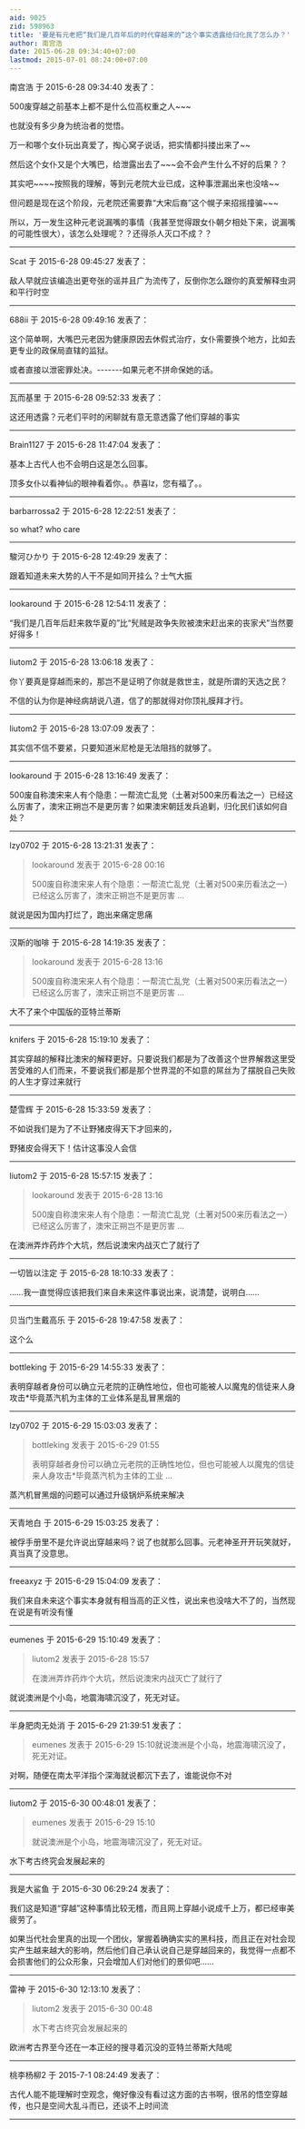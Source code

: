 ```yaml
---
aid: 9025
zid: 598963
title: '要是有元老把“我们是几百年后的时代穿越来的”这个事实透露给归化民了怎么办？'
author: 南宫浩
date: 2015-06-28 09:34:40+07:00
lastmod: 2015-07-01 08:24:00+07:00
---
```


南宫浩 于 2015-6-28 09:34:40 发表了：

500废穿越之前基本上都不是什么位高权重之人~~~

也就没有多少身为统治者的觉悟。

万一和哪个女仆玩出真爱了，掏心窝子说话，把实情都抖搂出来了~~

然后这个女仆又是个大嘴巴，给泄露出去了~~~会不会产生什么不好的后果？？

其实吧~~~~按照我的理解，等到元老院大业已成，这种事泄漏出来也没啥~~

但问题是现在这个阶段，元老院还需要靠“大宋后裔”这个幌子来招摇撞骗~~~

所以，万一发生这种元老说漏嘴的事情（我甚至觉得跟女仆朝夕相处下来，说漏嘴的可能性很大），该怎么处理呢？？还得杀人灭口不成？？

---------

Scat 于 2015-6-28 09:45:27 发表了：

敌人早就应该编造出更夸张的谣并且广为流传了，反倒你怎么跟你的真爱解释虫洞和平行时空

---------

688ii 于 2015-6-28 09:49:16 发表了：

这个简单啊，大嘴巴元老因为健康原因去休假式治疗，女仆需要换个地方，比如去更专业的政保局直辖的监狱。

或者直接以泄密罪处决。-------如果元老不拼命保她的话。

---------

瓦而基里 于 2015-6-28 09:52:33 发表了：

这还用透露？元老们平时的闲聊就有意无意透露了他们穿越的事实

---------

Brain1127 于 2015-6-28 11:47:04 发表了：

基本上古代人也不会明白这是怎么回事。

顶多女仆以看神仙的眼神看着你。。恭喜lz，您有福了。。

---------

barbarrossa2 于 2015-6-28 12:22:51 发表了：

so what? who care

---------

駿河ひかり 于 2015-6-28 12:49:29 发表了：

跟着知道未来大势的人干不是如同开挂么？士气大振

---------

lookaround 于 2015-6-28 12:54:11 发表了：

“我们是几百年后赶来救华夏的”比“髠贼是政争失败被澳宋赶出来的丧家犬”当然要好得多！

---------

liutom2 于 2015-6-28 13:06:18 发表了：

你丫要真是穿越而来的，那岂不是证明了你就是救世主，就是所谓的天选之民？

不信的认为你是神经病胡说八道，信了的那就得对你顶礼膜拜才行。

---------

liutom2 于 2015-6-28 13:07:09 发表了：

其实信不信不要紧，只要知道米尼枪是无法阻挡的就够了。

---------

lookaround 于 2015-6-28 13:16:49 发表了：

500废自称澳宋来人有个隐患：一帮流亡乱党（土著对500来历看法之一）已经这么厉害了，澳宋正朔岂不是更厉害？如果澳宋朝廷发兵追剿，归化民们该如何自处？

---------

lzy0702 于 2015-6-28 13:21:31 发表了：

> lookaround 发表于 2015-6-28 00:16
> 
> 500废自称澳宋来人有个隐患：一帮流亡乱党（土著对500来历看法之一）已经这么厉害了，澳宋正朔岂不是更厉害 ...



就说是因为国内打烂了，跑出来痛定思痛

---------

汉斯的咖啡 于 2015-6-28 14:19:35 发表了：

> lookaround 发表于 2015-6-28 13:16
> 
> 500废自称澳宋来人有个隐患：一帮流亡乱党（土著对500来历看法之一）已经这么厉害了，澳宋正朔岂不是更厉害 ...



大不了来个中国版的亚特兰蒂斯

---------

knifers 于 2015-6-28 15:19:10 发表了：

其实穿越的解释比澳宋的解释更好。只要说我们都是为了改善这个世界解救这里受苦受难的人们而来，不要说我们都是那个世界混的不如意的屌丝为了摆脱自己失败的人生才穿过来就行

---------

楚雪辉 于 2015-6-28 15:33:59 发表了：

不如说我们是为了不让野猪皮得天下才回来的，

野猪皮会得天下！估计这事没人会信

---------

liutom2 于 2015-6-28 15:57:15 发表了：

> lookaround 发表于 2015-6-28 13:16
> 
> 500废自称澳宋来人有个隐患：一帮流亡乱党（土著对500来历看法之一）已经这么厉害了，澳宋正朔岂不是更厉害 ...



在澳洲弄炸药炸个大坑，然后说澳宋内战灭亡了就行了

---------

一切皆以注定 于 2015-6-28 18:10:33 发表了：

……我一直觉得应该把我们来自未来这件事说出来，说清楚，说明白……

---------

贝当门生戴高乐 于 2015-6-28 19:47:58 发表了：

这个么

---------

bottleking 于 2015-6-29 14:55:33 发表了：

表明穿越者身份可以确立元老院的正确性地位，但也可能被人以魔鬼的信徒来人身攻击\*毕竟蒸汽机为主体的工业体系是乱冒黑烟的

---------

lzy0702 于 2015-6-29 15:03:03 发表了：

> bottleking 发表于 2015-6-29 01:55
> 
> 表明穿越者身份可以确立元老院的正确性地位，但也可能被人以魔鬼的信徒来人身攻击\*毕竟蒸汽机为主体的工业 ...



蒸汽机冒黑烟的问题可以通过升级锅炉系统来解决

---------

天青地白 于 2015-6-29 15:03:25 发表了：

被俘手册里不是允许说出穿越来吗？说了也就那么回事。元老神圣开开玩笑就好，真当真了没意思。

---------

freeaxyz 于 2015-6-29 15:04:09 发表了：

我们来自未来这个事实本身就有相当高的正义性，说出来也没啥大不了的，当然现在说是有听没有懂

---------

eumenes 于 2015-6-29 15:10:49 发表了：

> liutom2 发表于 2015-6-28 15:57
> 
> 在澳洲弄炸药炸个大坑，然后说澳宋内战灭亡了就行了



就说澳洲是个小岛，地震海啸沉没了，死无对证。

---------

半身肥肉无处消 于 2015-6-29 21:39:51 发表了：

> eumenes 发表于 2015-6-29 15:10就说澳洲是个小岛，地震海啸沉没了，死无对证。



对啊，随便在南太平洋指个深海就说都沉下去了，谁能说你不对

---------

liutom2 于 2015-6-30 00:48:01 发表了：

> eumenes 发表于 2015-6-29 15:10
> 
> 就说澳洲是个小岛，地震海啸沉没了，死无对证。



水下考古终究会发展起来的

---------

我是大鲨鱼 于 2015-6-30 06:29:24 发表了：

我们这是知道“穿越”这种事情比较无稽，而且网上穿越小说成千上万，都已经审美疲劳了。

如果当代社会里真的出现一个团伙，掌握着确确实实的黑科技，而且正在对社会现实产生越来越大的影响，然后他们自己承认说自己是穿越回来的，我觉得一点都不会损害他们的公众形象，只会增加人们对他们的景仰吧……

---------

雷神 于 2015-6-30 12:13:10 发表了：

> liutom2 发表于 2015-6-30 00:48
> 
> 水下考古终究会发展起来的



欧洲考古界至今还在一本正经的搜寻着沉没的亚特兰蒂斯大陆呢

---------

桃李杨柳2 于 2015-7-1 08:24:49 发表了：

古代人能不能理解时空观念，俺好像没有看过这方面的古书啊，很吊的悟空穿越传，也只是空间大乱斗而已，还谈不上时间流

---------

